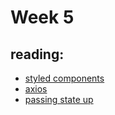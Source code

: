 # Week 5

## reading:
* [styled components](https://www.styled-components.com/)
* [axios](https://github.com/axios/axios)
* [passing state up](https://reactjs.org/tutorial/tutorial.html#lifting-state-up)
